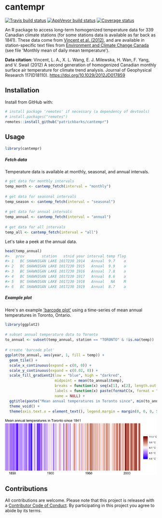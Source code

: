 
<!-- README.md is generated from README.Rmd. Please edit that file -->
cantempr
========

[![Travis build status](https://travis-ci.org/patrickbarks/cantempr.svg?branch=master)](https://travis-ci.org/patrickbarks/cantempr) [![AppVeyor build status](https://ci.appveyor.com/api/projects/status/github/patrickbarks/cantempr?branch=master&svg=true)](https://ci.appveyor.com/project/patrickbarks/cantempr) [![Coverage status](https://codecov.io/gh/patrickbarks/cantempr/branch/master/graph/badge.svg)](https://codecov.io/github/patrickbarks/cantempr?branch=master)

An R package to access long-term homogenized temperature data for 339 Canadian climate stations (for some stations data is available as far back as 1841). These data come from [Vincent et al. (2012)](https://doi.org/10.1029/2012JD017859), and are available in station-specific text files from [Environment and Climate Change Canada](https://www.canada.ca/en/environment-climate-change/services/climate-change/science-research-data/climate-trends-variability/adjusted-homogenized-canadian-data/surface-air-temperature-access.html) (see file 'Monthly mean of daily mean temperature').

**Data citation**: Vincent, L. A., X. L. Wang, E. J. Milewska, H. Wan, F. Yang, and V. Swail (2012) A second generation of homogenized Canadian monthly surface air temperature for climate trend analysis. Journal of Geophysical Research 117(D18110). <https://doi.org/10.1029/2012JD017859>

Installation
------------

Install from GitHub with:

``` r
# install package 'remotes' if necessary (a dependency of devtools)
# install.packages("remotes") 
remotes::install_github("patrickbarks/cantempr")
```

Usage
-----

``` r
library(cantempr)
```

##### Fetch data

Temperature data is available at monthly, seasonal, and annual intervals.

``` r
# get data for monthly intervals
temp_month <- cantemp_fetch(interval = "monthly")

# get data for seasonal intervals
temp_season <- cantemp_fetch(interval = "seasonal")

# get data for annual intervals
temp_annual <- cantemp_fetch(interval = "annual")

# get data for all intervals
temp_all <- cantemp_fetch(interval = "all")
```

Let's take a peek at the annual data.

``` r
head(temp_annual)
#>   prov        station   stnid year interval temp flag
#> 1   BC SHAWNIGAN LAKE 1017230 1914   Annual  9.7    a
#> 2   BC SHAWNIGAN LAKE 1017230 1915   Annual  9.9    a
#> 3   BC SHAWNIGAN LAKE 1017230 1916   Annual  7.8    a
#> 4   BC SHAWNIGAN LAKE 1017230 1917   Annual  8.6    a
#> 5   BC SHAWNIGAN LAKE 1017230 1918   Annual   NA    M
#> 6   BC SHAWNIGAN LAKE 1017230 1919   Annual  8.7    a
```

##### Example plot

Here's an example ['barcode plot'](https://www.cbc.ca/news/technology/charts-climate-change-bar-codes-1.4802293) using a time-series of mean annual temperatures in Toronto, Ontario.

``` r
library(ggplot2)

# subset annual temperature data to Toronto
to_annual <- subset(temp_annual, station == "TORONTO" & !is.na(temp))

# create 'barcode plot'
ggplot(to_annual, aes(year, 1, fill = temp)) +
  geom_tile() +
  scale_x_continuous(expand = c(0, 0)) +
  scale_y_continuous(expand = c(0.02, 0)) +
  scale_fill_gradient2(low = "blue", high = "darkred",
                       midpoint = mean(to_annual$temp),
                       breaks = function(x) seq(x[1], x[2], length.out = 5),
                       labels = function(x) paste(formatC(x, format = "f", digits = 1), "\u00B0C"),
                       name = NULL) +
  ggtitle(paste("Mean annual temperatures in Toronto since", min(to_annual$year))) +
  theme_void() +
  theme(axis.text.x = element_text(), legend.margin = margin(0, 0, 0, 5))
```

![](man/img/unnamed-chunk-6-1.png)

Contributions
-------------

All contributions are welcome. Please note that this project is released with a [Contributor Code of Conduct](CONDUCT.md). By participating in this project you agree to abide by its terms.

